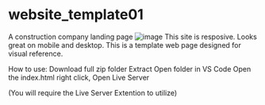 # website_template01
A construction company landing page
![image](https://user-images.githubusercontent.com/109182529/182432710-9b688324-93ef-4eba-99a3-a0a4d1963581.png)
This site is resposive. Looks great on mobile and desktop. 
This is a template web page designed for visual reference.

How to use: Download full zip folder Extract Open folder in VS Code Open the index.html right click, Open Live Server

(You will require the Live Server Extention to utilize)
